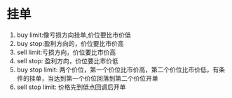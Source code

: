 # 挂单

1. buy limit:像亏损方向挂单,价位要比市价低
2. buy stop:盈利方向的，价位要比市价高
3. sell limit:亏损方向，价位要比市价高
4. sell stop: 盈利方向，价位要比市价低
5. buy stop limit: 两个价位，第一个价位比市价高，第二个价位比市价低，有条件的挂单，当达到第一个价位回落到第二个价位开单
6. sell stop limit: 价格先到低点回调后开单